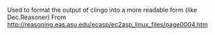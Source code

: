 Used to format the output of clingo into a more readable form (like Dec.Reasoner)
From http://reasoning.eas.asu.edu/ecasp/ec2asp_linux_files/page0004.htm
